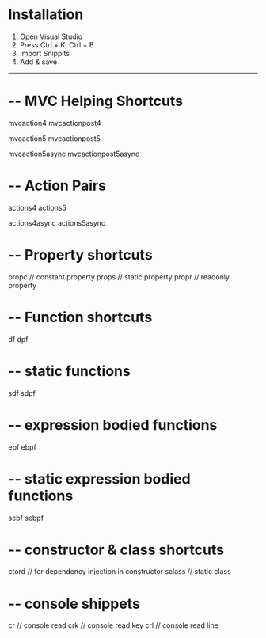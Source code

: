 # Installation
1. Open Visual Studio
2. Press Ctrl + K, Ctrl + B
3. Import Snippits
4. Add & save

----------------------------
# -- MVC Helping Shortcuts
mvcaction4
mvcactionpost4

mvcaction5
mvcactionpost5

mvcaction5async
mvcactionpost5async

# -- Action Pairs

actions4
actions5

actions4async
actions5async

# -- Property shortcuts

propc // constant property
props // static property
propr // readonly property

# -- Function shortcuts

df
dpf

# -- static functions 

sdf
sdpf

# -- expression bodied functions

ebf
ebpf

# -- static  expression bodied functions

sebf
sebpf

# -- constructor & class shortcuts

ctord // for dependency injection in constructor
sclass // static class


# -- console shippets

cr // console read
crk // console read key
crl // console read line
